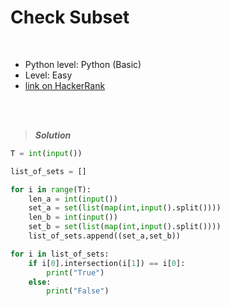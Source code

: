 # Check Subset

<br>

- Python level: Python (Basic)
- Level: Easy
- [link on HackerRank](https://www.hackerrank.com/challenges/py-check-subset/problem?isFullScreen=true)

<br>
<br>

> ***Solution***
> 

```python
T = int(input())

list_of_sets = []

for i in range(T):
    len_a = int(input())
    set_a = set(list(map(int,input().split())))
    len_b = int(input())
    set_b = set(list(map(int,input().split())))
    list_of_sets.append((set_a,set_b))

for i in list_of_sets:
    if i[0].intersection(i[1]) == i[0]:
        print("True")
    else:
        print("False")
```